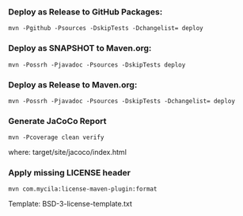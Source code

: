 
### Deploy as Release to GitHub Packages:

`mvn -Pgithub -Psources -DskipTests -Dchangelist= deploy`

### Deploy as SNAPSHOT to Maven.org:

`mvn -Possrh -Pjavadoc -Psources -DskipTests deploy`

### Deploy as Release to Maven.org:

`mvn -Possrh -Pjavadoc -Psources -DskipTests -Dchangelist= deploy`

### Generate JaCoCo Report

`mvn -Pcoverage clean verify`

where: target/site/jacoco/index.html

### Apply missing LICENSE header

`mvn com.mycila:license-maven-plugin:format`

Template: BSD-3-license-template.txt



